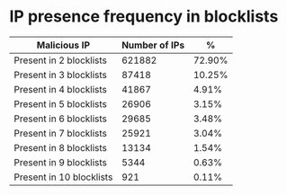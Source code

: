 # IP presence frequency in blocklists
| Malicious IP | Number of IPs | % |
|----|----|----|
| Present in 2 blocklists | 621882 | 72.90% |
| Present in 3 blocklists | 87418 | 10.25% |
| Present in 4 blocklists | 41867 | 4.91% |
| Present in 5 blocklists | 26906 | 3.15% |
| Present in 6 blocklists | 29685 | 3.48% |
| Present in 7 blocklists | 25921 | 3.04% |
| Present in 8 blocklists | 13134 | 1.54% |
| Present in 9 blocklists | 5344 | 0.63% |
| Present in 10 blocklists | 921 | 0.11% |
